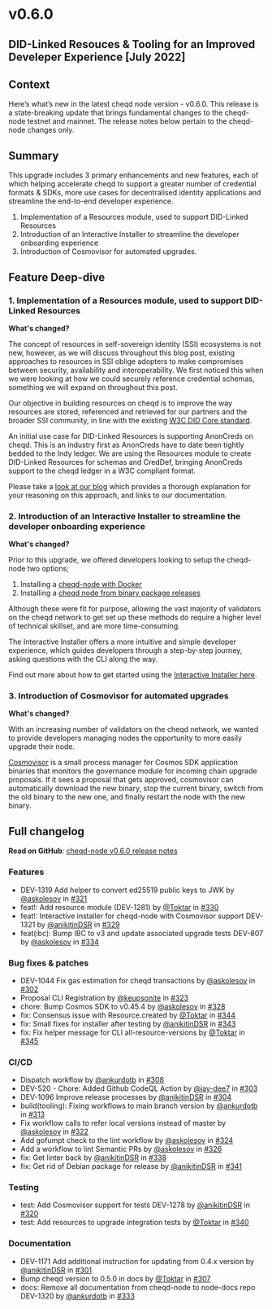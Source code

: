 # v0.6.0

## DID-Linked Resouces & Tooling for an Improved Develeper Experience [July 2022]

## Context

Here’s what’s new in the latest cheqd node version - v0.6.0. This release is a state-breaking update that brings fundamental changes to the cheqd-node testnet and mainnet. The release notes below pertain to the cheqd-node changes only.

## Summary

This upgrade includes 3 primary enhancements and new features, each of which helping accelerate cheqd to support a greater number of credential formats & SDKs, more use cases for decentralised identity applications and streamline the end-to-end developer experience.

1. Implementation of a Resources module, used to support DID-Linked Resources
2. Introduction of an Interactive Installer to streamline the developer onboarding experience
3. Introduction of Cosmovisor for automated upgrades.

## Feature Deep-dive

### 1. Implementation of a Resources module, used to support DID-Linked Resources

**What's changed?**

The concept of resources in self-sovereign identity (SSI) ecosystems is not new, however, as we will discuss throughout this blog post, existing approaches to resources in SSI oblige adopters to make compromises between security, availability and interoperability. We first noticed this when we were looking at how we could securely reference credential schemas, something we will expand on throughout this post.

Our objective in building resources on cheqd is to improve the way resources are stored, referenced and retrieved for our partners and the broader SSI community, in line with the existing [W3C DID Core standard](https://www.w3.org/TR/did-core/).

An initial use case for DID-Linked Resources is supporting AnonCreds on cheqd. This is an industry first as AnonCreds have to date been tightly bedded to the Indy ledger. We are using the Resources module to create DID-Linked Resources for schemas and CredDef, bringing AnonCreds support to the cheqd ledger in a W3C compliant format.

Please take a [look at our blog](https://blog.cheqd.io/our-approach-to-resources-on-ledger-25bf5690c975) which provides a thorough explanation for your reasoning on this approach, and links to our documentation.

### 2. Introduction of an Interactive Installer to streamline the developer onboarding experience

**What's changed?**

Prior to this upgrade, we offered developers looking to setup the cheqd-node two options;

1. Installing a [cheqd-node with Docker](https://docs.cheqd.io/node/docs/setup-and-configure/docker-install)
2. Installing a [cheqd node from binary package releases](https://docs.cheqd.io/node/docs/setup-and-configure/binary-install)

Although these were fit for purpose, allowing the vast majority of validators on the cheqd network to get set up these methods do require a higher level of technical skillset, and are more time-consuming.

The Interactive Installer offers a more  intuitive and simple developer experience, which guides developers through a step-by-step journey, asking questions with the CLI along the way.

Find out more about how to get started using the [Interactive Installer here](https://docs.cheqd.io/node/docs/setup-and-configure/interactive-installer).

### 3. Introduction of Cosmovisor for automated upgrades

**What's changed?**

With an increasing number of validators on the cheqd network, we wanted to provide developers managing nodes the opportunity to more easily upgrade their node.

[Cosmovisor](https://docs.cosmos.network/main/tooling/cosmovisor) is a small process manager for Cosmos SDK application binaries that monitors the governance module for incoming chain upgrade proposals. If it sees a proposal that gets approved, cosmovisor can automatically download the new binary, stop the current binary, switch from the old binary to the new one, and finally restart the node with the new binary.

## Full changelog

**Read on GitHub**: [cheqd-node v0.6.0 release notes](https://github.com/cheqd/cheqd-node/releases/tag/v0.6.0)

### Features

* DEV-1319 Add helper to convert ed25519 public keys to JWK by [@askolesov](https://github.com/askolesov) in [#321](https://github.com/cheqd/cheqd-node/pull/321)
* feat!: Add resource module (DEV-1281) by [@Toktar](https://github.com/Toktar) in [#330](https://github.com/cheqd/cheqd-node/pull/330)
* feat!: Interactive installer for cheqd-node with Cosmovisor support DEV-1321 by [@anikitinDSR](https://github.com/anikitinDSR) in [#329](https://github.com/cheqd/cheqd-node/pull/329)
* feat(ibc): Bump IBC to v3 and update associated upgrade tests DEV-807 by [@askolesov](https://github.com/askolesov) in [#334](https://github.com/cheqd/cheqd-node/pull/334)

### Bug fixes & patches

* DEV-1044 Fix gas estimation for cheqd transactions by [@askolesov](https://github.com/askolesov) in [#302](https://github.com/cheqd/cheqd-node/pull/302)
* Proposal CLI Registration by [@keupsonite](https://github.com/keupsonite) in [#323](https://github.com/cheqd/cheqd-node/pull/323)
* chore: Bump Cosmos SDK to v0.45.4 by [@askolesov](https://github.com/askolesov) in [#328](https://github.com/cheqd/cheqd-node/pull/328)
* fix: Consensus issue with Resource.created by [@Toktar](https://github.com/Toktar) in [#344](https://github.com/cheqd/cheqd-node/pull/344)
* fix: Small fixes for installer after testing by [@anikitinDSR](https://github.com/anikitinDSR) in [#343](https://github.com/cheqd/cheqd-node/pull/343)
* fix: Fix helper message for CLI all-resource-versions by [@Toktar](https://github.com/Toktar) in [#345](https://github.com/cheqd/cheqd-node/pull/345)

### CI/CD

* Dispatch workflow by [@ankurdotb](https://github.com/ankurdotb) in [#308](https://github.com/cheqd/cheqd-node/pull/308)
* DEV-520 - Chore: Added Github CodeQL Action by [@jay-dee7](https://github.com/jay-dee7) in [#303](https://github.com/cheqd/cheqd-node/pull/303)
* DEV-1096 Improve release processes by [@anikitinDSR](https://github.com/anikitinDSR) in [#304](https://github.com/cheqd/cheqd-node/pull/304)
* build(tooling): Fixing workflows to main branch version by [@ankurdotb](https://github.com/ankurdotb) in [#313](https://github.com/cheqd/cheqd-node/pull/313)
* Fix workflow calls to refer local versions instead of master by [@askolesov](https://github.com/askolesov) in [#322](https://github.com/cheqd/cheqd-node/pull/322)
* Add gofumpt check to the lint workflow by [@askolesov](https://github.com/askolesov) in [#324](https://github.com/cheqd/cheqd-node/pull/324)
* Add a workflow to lint Semantic PRs by [@askolesov](https://github.com/askolesov) in [#326](https://github.com/cheqd/cheqd-node/pull/326)
* fix: Get linter back by [@anikitinDSR](https://github.com/anikitinDSR) in [#338](https://github.com/cheqd/cheqd-node/pull/338)
* fix: Get rid of Debian package for release by [@anikitinDSR](https://github.com/anikitinDSR) in [#341](https://github.com/cheqd/cheqd-node/pull/341)

### Testing

* test: Add Cosmovisor support for tests DEV-1278 by [@anikitinDSR](https://github.com/anikitinDSR) in [#320](https://github.com/cheqd/cheqd-node/pull/320)
* test: Add resources to upgrade integration tests by [@Toktar](https://github.com/Toktar) in [#340](https://github.com/cheqd/cheqd-node/pull/340)

### Documentation

* DEV-1171 Add additional instruction for updating from 0.4.x version by [@anikitinDSR](https://github.com/anikitinDSR) in [#301](https://github.com/cheqd/cheqd-node/pull/301)
* Bump cheqd version to 0.5.0 in docs by [@Toktar](https://github.com/Toktar) in [#307](https://github.com/cheqd/cheqd-node/pull/307)
* docs: Remove all documentation from cheqd-node to node-docs repo DEV-1320 by [@ankurdotb](https://github.com/ankurdotb) in [#333](https://github.com/cheqd/cheqd-node/pull/333)
